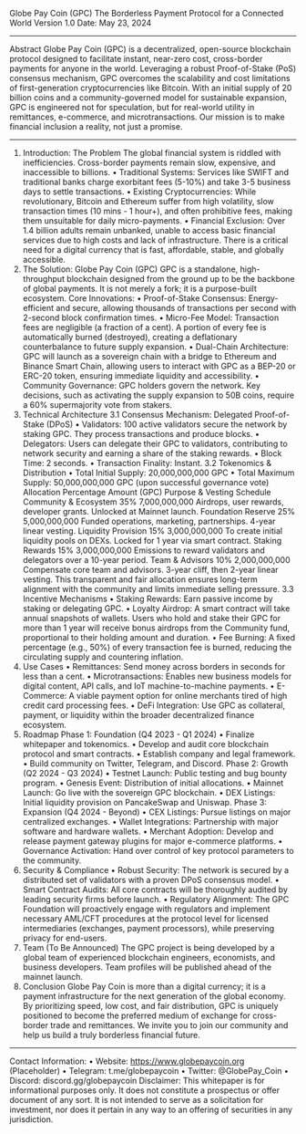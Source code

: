 Globe Pay Coin (GPC)
The Borderless Payment Protocol for a Connected World
Version 1.0
Date: May 23, 2024

________________________________________
Abstract
Globe Pay Coin (GPC) is a decentralized, open-source blockchain protocol designed to facilitate instant, near-zero cost, cross-border payments for anyone in the world. Leveraging a robust Proof-of-Stake (PoS) consensus mechanism, GPC overcomes the scalability and cost limitations of first-generation cryptocurrencies like Bitcoin. With an initial supply of 20 billion coins and a community-governed model for sustainable expansion, GPC is engineered not for speculation, but for real-world utility in remittances, e-commerce, and microtransactions. Our mission is to make financial inclusion a reality, not just a promise.
________________________________________
1. Introduction: The Problem
The global financial system is riddled with inefficiencies. Cross-border payments remain slow, expensive, and inaccessible to billions.
•	Traditional Systems: Services like SWIFT and traditional banks charge exorbitant fees (5-10%) and take 3-5 business days to settle transactions.
•	Existing Cryptocurrencies: While revolutionary, Bitcoin and Ethereum suffer from high volatility, slow transaction times (10 mins - 1 hour+), and often prohibitive fees, making them unsuitable for daily micro-payments.
•	Financial Exclusion: Over 1.4 billion adults remain unbanked, unable to access basic financial services due to high costs and lack of infrastructure.
There is a critical need for a digital currency that is fast, affordable, stable, and globally accessible.
2. The Solution: Globe Pay Coin (GPC)
GPC is a standalone, high-throughput blockchain designed from the ground up to be the backbone of global payments. It is not merely a fork; it is a purpose-built ecosystem.
Core Innovations:
•	Proof-of-Stake Consensus: Energy-efficient and secure, allowing thousands of transactions per second with 2-second block confirmation times.
•	Micro-Fee Model: Transaction fees are negligible (a fraction of a cent). A portion of every fee is automatically burned (destroyed), creating a deflationary counterbalance to future supply expansion.
•	Dual-Chain Architecture: GPC will launch as a sovereign chain with a bridge to Ethereum and Binance Smart Chain, allowing users to interact with GPC as a BEP-20 or ERC-20 token, ensuring immediate liquidity and accessibility.
•	Community Governance: GPC holders govern the network. Key decisions, such as activating the supply expansion to 50B coins, require a 60% supermajority vote from stakers.
3. Technical Architecture
3.1 Consensus Mechanism: Delegated Proof-of-Stake (DPoS)
•	Validators: 100 active validators secure the network by staking GPC. They process transactions and produce blocks.
•	Delegators: Users can delegate their GPC to validators, contributing to network security and earning a share of the staking rewards.
•	Block Time: 2 seconds.
•	Transaction Finality: Instant.
3.2 Tokenomics & Distribution
•	Total Initial Supply: 20,000,000,000 GPC
•	Total Maximum Supply: 50,000,000,000 GPC (upon successful governance vote)
Allocation	Percentage	Amount (GPC)	Purpose & Vesting Schedule
Community & Ecosystem	35%	7,000,000,000	Airdrops, user rewards, developer grants. Unlocked at Mainnet launch.
Foundation Reserve	25%	5,000,000,000	Funded operations, marketing, partnerships. 4-year linear vesting.
Liquidity Provision	15%	3,000,000,000	To create initial liquidity pools on DEXs. Locked for 1 year via smart contract.
Staking Rewards	15%	3,000,000,000	Emissions to reward validators and delegators over a 10-year period.
Team & Advisors	10%	2,000,000,000	Compensate core team and advisors. 3-year cliff, then 2-year linear vesting.
This transparent and fair allocation ensures long-term alignment with the community and limits immediate selling pressure.
3.3 Incentive Mechanisms
•	Staking Rewards: Earn passive income by staking or delegating GPC.
•	Loyalty Airdrop: A smart contract will take annual snapshots of wallets. Users who hold and stake their GPC for more than 1 year will receive bonus airdrops from the Community fund, proportional to their holding amount and duration.
•	Fee Burning: A fixed percentage (e.g., 50%) of every transaction fee is burned, reducing the circulating supply and countering inflation.
4. Use Cases
•	Remittances: Send money across borders in seconds for less than a cent.
•	Microtransactions: Enables new business models for digital content, API calls, and IoT machine-to-machine payments.
•	E-Commerce: A viable payment option for online merchants tired of high credit card processing fees.
•	DeFi Integration: Use GPC as collateral, payment, or liquidity within the broader decentralized finance ecosystem.
5. Roadmap
Phase 1: Foundation (Q4 2023 - Q1 2024)
•	Finalize whitepaper and tokenomics.
•	Develop and audit core blockchain protocol and smart contracts.
•	Establish company and legal framework.
•	Build community on Twitter, Telegram, and Discord.
Phase 2: Growth (Q2 2024 - Q3 2024)
•	Testnet Launch: Public testing and bug bounty program.
•	Genesis Event: Distribution of initial allocations.
•	Mainnet Launch: Go live with the sovereign GPC blockchain.
•	DEX Listings: Initial liquidity provision on PancakeSwap and Uniswap.
Phase 3: Expansion (Q4 2024 - Beyond)
•	CEX Listings: Pursue listings on major centralized exchanges.
•	Wallet Integrations: Partnership with major software and hardware wallets.
•	Merchant Adoption: Develop and release payment gateway plugins for major e-commerce platforms.
•	Governance Activation: Hand over control of key protocol parameters to the community.
6. Security & Compliance
•	Robust Security: The network is secured by a distributed set of validators with a proven DPoS consensus model.
•	Smart Contract Audits: All core contracts will be thoroughly audited by leading security firms before launch.
•	Regulatory Alignment: The GPC Foundation will proactively engage with regulators and implement necessary AML/CFT procedures at the protocol level for licensed intermediaries (exchanges, payment processors), while preserving privacy for end-users.
7. Team (To Be Announced)
The GPC project is being developed by a global team of experienced blockchain engineers, economists, and business developers. Team profiles will be published ahead of the mainnet launch.
8. Conclusion
Globe Pay Coin is more than a digital currency; it is a payment infrastructure for the next generation of the global economy. By prioritizing speed, low cost, and fair distribution, GPC is uniquely positioned to become the preferred medium of exchange for cross-border trade and remittances. We invite you to join our community and help us build a truly borderless financial future.
________________________________________
Contact Information:
•	Website: https://www.globepaycoin.org (Placeholder)
•	Telegram: t.me/globepaycoin
•	Twitter: @GlobePay_Coin
•	Discord: discord.gg/globepaycoin
Disclaimer: This whitepaper is for informational purposes only. It does not constitute a prospectus or offer document of any sort. It is not intended to serve as a solicitation for investment, nor does it pertain in any way to an offering of securities in any jurisdiction.

